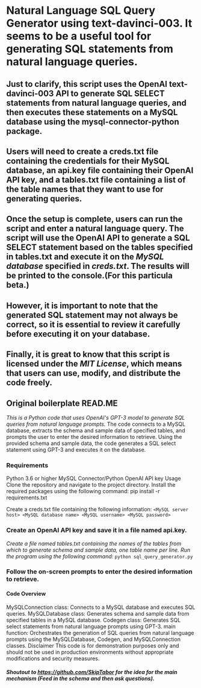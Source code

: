 # Natural Language SQL Query Generator using text-davinci-003. It seems to be a useful tool for generating SQL statements from natural language queries.

## Just to clarify, this script uses the OpenAI text-davinci-003 API to generate SQL SELECT statements from natural language queries, and then executes these statements on a MySQL database using the mysql-connector-python package.

## Users will need to create a creds.txt file containing the credentials for their MySQL database, an api.key file containing their OpenAI API key, and a tables.txt file containing a list of the table names that they want to use for generating queries.

## Once the setup is complete, users can run the script and enter a natural language query. The script will use the OpenAI API to generate a SQL SELECT statement based on the tables specified in tables.txt and execute it on the *MySQL database* specified in *creds.txt*. The results will be printed to the console.(For this particula beta.)

## However, it is important to note that the generated SQL statement may not always be correct, so it is essential to review it carefully before executing it on your database.

## Finally, it is great to know that this script is licensed under the *MIT License*, which means that users can use, modify, and distribute the code freely.

## Original boilerplate READ.ME

*This is a Python code that uses OpenAI's GPT-3 model to generate SQL queries from natural language prompts.* The code connects to a MySQL database, extracts the schema and sample data of specified tables, and prompts the user to enter the desired information to retrieve. Using the provided schema and sample data, the code generates a SQL select statement using GPT-3 and executes it on the database.

### Requirements
  Python 3.6 or higher
  MySQL Connector/Python
  OpenAI API key
  Usage
  Clone the repository and navigate to the project directory.
  Install the required packages using the following command:
  pip install -r requirements.txt

Create a creds.txt file containing the following information:
``<MySQL server host>
<MySQL database name>
<MySQL username>
<MySQL password>``

### Create an OpenAI API key and save it in a file named api.key.
*Create a file named tables.txt containing the names of the tables from which to generate schema and sample data, one table name per line.
Run the program using the following command:*
`python sql_query_generator.py`

### Follow the on-screen prompts to enter the desired information to retrieve.
#### Code Overview
  MySQLConnection class: Connects to a MySQL database and executes SQL queries.
  MySQLDatabase class: Generates schema and sample data from specified tables in a MySQL database.
  Codegen class: Generates SQL select statements from natural language prompts using GPT-3.
  main function: Orchestrates the generation of SQL queries from natural language prompts using the MySQLDatabase, Codegen, and MySQLConnection classes.
  Disclaimer
  This code is for demonstration purposes only and should not be used in production environments without appropriate modifications and security measures.

##### Shoutout to https://github.com/SkipTabor for the idea for the main mechanism (Feed in the schema and then ask questions).
